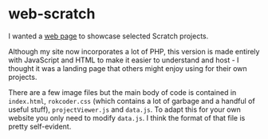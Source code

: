 # web-scratch

I wanted a [web page](https://www.rokcoder.com/scratch) to showcase selected Scratch projects.

Although my site now incorporates a lot of PHP, this version is made entirely with JavaScript and HTML to make it easier to understand and host - I thought it was a landing page that others might enjoy using for their own projects.

There are a few image files but the main body of code is contained in `index.html`, `rokcoder.css` (which contains a lot of garbage and a handful of useful stuff), `projectViewer.js` and `data.js`. To adapt this for your own website you only need to modify `data.js`. I think the format of that file is pretty self-evident.
